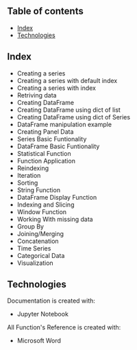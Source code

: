 ## Table of contents
* [Index](#index)
* [Technologies](#technologies)

## Index
* Creating a series
* Creating a series with default index
* Creating a series with index
* Retriving data
* Creating DataFrame
* Creating DataFrame using dict of list
* Creating DataFrame using dict of Series
* DataFrame manipulation example
* Creating Panel Data
* Series Basic Funtionality
* DataFrame Basic Funtionality
* Statistical Function
* Function Application
* Reindexing
* Iteration 
* Sorting
* String Function
* DataFrame Display Function
* Indexing and Slicing
* Window Function
* Working With missing data
* Group By
* Joining/Merging
* Concatenation
* Time Series
* Categorical Data
* Visualization
	
## Technologies
Documentation is created with:
* Jupyter Notebook


All Function's Reference is created with:
* Microsoft Word
